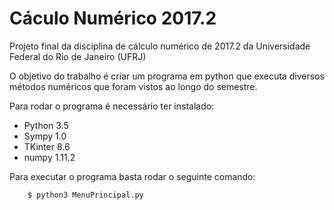 # Cáculo Numérico 2017.2

Projeto final da disciplina de cálculo numérico de 2017.2 da Universidade Federal do Rio de Janeiro (UFRJ)

O objetivo do trabalho é criar um programa em python que executa diversos métodos numéricos que foram vistos ao longo do semestre.

Para rodar o programa é necessário ter instalado:
 - Python 3.5
 - Sympy 1.0
 - TKinter 8.6
 - numpy 1.11.2

Para executar o programa basta rodar o seguinte comando:
``` sh
    $ python3 MenuPrincipal.py
```
